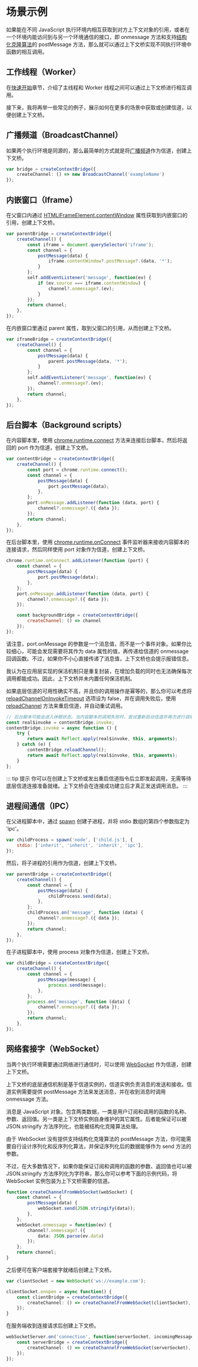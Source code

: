 # 场景示例

如果能在不同 JavaScript 执行环境内相互获取到对方上下文对象的引用，或者在一个环境内能访问到与另一个环境通信的接口，即
onmessage 方法和支持[结构化克隆算法](https://developer.mozilla.org/zh-CN/docs/Web/API/Web_Workers_API/Structured_clone_algorithm)的 postMessage 方法，那么就可以通过上下文桥实现不同执行环境中函数的相互调用。

## 工作线程（Worker）

在[快速开始](./quick-start.md)章节，介绍了主线程和 Worker 线程之间可以通过上下文桥进行相互调用。

接下来，我将再举一些常见的例子，展示如何在更多的场景中获取或创建信道，以便创建上下文桥。

## 广播频道（BroadcastChannel）

如果两个执行环境是同源的，那么最简单的方式就是将[广播频道](https://developer.mozilla.org/zh-CN/docs/Web/API/BroadcastChannel)作为信道，创建上下文桥。

```typescript
var bridge = createContextBridge({
    createChannel: () => new BroadcastChannel('exampleName')
});
```

## 内嵌窗口（Iframe）

在父窗口内通过 [HTMLIFrameElement.contentWindow](https://developer.mozilla.org/zh-CN/docs/Web/API/HTMLIFrameElement/contentWindow) 属性获取到内嵌窗口的引用，创建上下文桥。

```typescript
var parentBridge = createContextBridge({
    createChannel() {
        const iframe = document.querySelector('iframe');
        const channel = {
            postMessage(data) {
                iframe.contentWindow?.postMessage?.(data, '*');
            }
        };
        self.addEventListener('message', function(ev) {
            if (ev.source === iframe.contentWindow) {
                channel?.onmessage?.(ev);
            }
        });
        return channel;
    },
});
```

在内嵌窗口里通过 parent 属性，取到父窗口的引用，从而创建上下文桥。

```typescript
var iframeBridge = createContextBridge({
    createChannel() {
        const channel = {
            postMessage(data) {
                parent.postMessage(data, '*');
            }
        };
        self.addEventListener('message', function(ev) {
            channel?.onmessage?.(ev);
        });
        return channel;
    },
});
```

## 后台脚本（Background scripts）

在内容脚本里，使用 [chrome.runtime.connect](https://developer.chrome.com/docs/extensions/reference/runtime/#method-connect) 方法来连接后台脚本，然后将返回的 port 作为信道，创建上下文桥。

```javascript
var contentBridge = createContextBridge({
    createChannel() {
        const port = chrome.runtime.connect();
        const channel = {
            postMessage(data) {
                port.postMessage(data);
            },
        };
        port.onMessage.addListener(function (data, port) {
            channel?.onmessage?.({ data });
        });
        return channel;
    },
});
```

在后台脚本里，使用 [chrome.runtime.onConnect](https://developer.chrome.com/docs/extensions/reference/runtime/#event-onConnect) 事件监听器来接收内容脚本的连接请求，然后同样使用 port 对象作为信道，创建上下文桥。

```javascript
chrome.runtime.onConnect.addListener(function (port) {
    const channel = {
        postMessage(data) {
            port.postMessage(data);
        },
    };
    port.onMessage.addListener(function (data, port) {
        channel?.onmessage?.({ data });
    });

    const backgroundBridge = createContextBridge({
        createChannel: () => channel
    });
});
```

请注意，port.onMessage 的参数是一个消息值，而不是一个事件对象。如果你比较细心，可能会发现需要将其作为 data 属性的值，再传递给信道的 onmessage 回调函数。不过，如果你不小心直接传递了消息值，上下文桥也会提示报错信息。

我认为在应用层实现的保活机制只是重复封装，在增加负载的同时也无法确保每次调用都能成功。因此，上下文桥并未内置任何保活机制。

如果底层信道的可用性确实不高，并且你的调用操作是幂等的，那么你可以考虑将 [reloadChannelOnInvokeTimeout](../api/options.md#reloadchanneloninvoketimeout) 选项设为 false，并在调用失败后，使用 [reloadChannel](../api/instance.md#reloadchannel) 方法来重启信道，并自动重试调用。

```ts
// 后台脚本可能会进入休眠状态。当内容脚本的调用失败时，尝试重新启动信道并再次进行调用。
const real$invoke = contentBridge.invoke;
contentBridge.invoke = async function () {
    try {
        return await Reflect.apply(real$invoke, this, arguments);
    } catch (e) {
        contentBridge.reloadChannel();
        return await Reflect.apply(real$invoke, this, arguments);
    }
};
```

::: tip 提示
你可以在创建上下文桥或发出重启信道指令后立即发起调用，无需等待底层信道连接准备就绪。上下文桥会在连接成功建立后才真正发送调用消息。
:::

## 进程间通信（IPC）

在父进程脚本中，通过 [spawn](https://nodejs.org/api/child_process.html#child_processspawncommand-args-options) 创建子进程，并将 stdio 数组的第四个参数指定为 'ipc'。

```js
var childProcess = spawn('node', ['child.js'], {
    stdio: ['inherit', 'inherit', 'inherit', 'ipc'],
});
```

然后，将子进程的引用作为信道，创建上下文桥。

```js
var parentBridge = createContextBridge({
    createChannel() {
        const channel = {
            postMessage(data) {
                childProcess.send(data);
            },
        };
        childProcess.on('message', function (data) {
            channel?.onmessage?.({ data });
        });
        return channel;
    },
});
```

在子进程脚本中，使用 process 对象作为信道，创建上下文桥。

```js
var childBridge = createContextBridge({
    createChannel() {
        const channel = {
            postMessage(message) {
                process.send(message);
            },
        };
        process.on('message', function (data) {
            channel?.onmessage?.({ data });
        });
        return channel;
    },
});
```

## 网络套接字（WebSocket）

当两个执行环境需要通过网络进行通信时，可以使用 [WebSocket](https://developer.mozilla.org/zh-CN/docs/Web/API/WebSocket) 作为信道，创建上下文桥。

上下文桥的底层通信机制是基于信道实例的，信道实例负责消息的发送和接收。信道实例需要提供 postMessage 方法来发送消息，并在收到消息时调用
onmessage 方法。

消息是 JavaScript 对象。包含两类数据，一类是用户订阅和调用的函数的名称、参数、返回值。另一类是上下文桥实例自身维护的其它属性。后者能保证可以被
JSON.stringify 方法序列化，也能被结构化克隆算法处理。

由于 WebSocket 没有提供支持结构化克隆算法的 postMessage 方法，你可能需要自行设计序列化和反序列化算法，并保证序列化后的数据能够作为
send 方法的参数。

不过，在大多数情况下，如果你能保证订阅和调用的函数的参数、返回值也可以被 JSON.stringify 方法序列化为字符串，那么你可以参考下面的示例代码，将
WebSocket 实例包装为上下文桥需要的信道。

```typescript
function createChannelFromWebSocket(webSocket) {
    const channel = {
        postMessage(data) {
            webSocket.send(JSON.stringify(data));
        },
    };
    webSocket.onmessage = function(ev) {
        channel?.onmessage?.({
            data: JSON.parse(ev.data)
        });
    };
    return channel;
}
```

之后便可在客户端套接字就绪后创建上下文桥。

```typescript
var clientSocket = new WebSocket('ws://example.com');

clientSocket.onopen = async function() {
    const clientBridge = createContextBridge({
        createChannel: () => createChannelFromWebSocket(clientSocket),
    });
}
```

在服务端收到连接请求后创建上下文桥。

```typescript
webSocketServer.on('connection', function(serverSocket, incomingMessage) {
    const serverBridge = createContextBridge({
        createChannel: () => createChannelFromWebSocket(serverSocket),
    });
});
```
